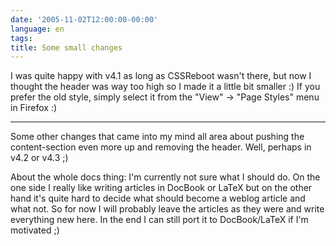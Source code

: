 ```yaml
---
date: '2005-11-02T12:00:00-00:00'
language: en
tags:
title: Some small changes
---
```



I was quite happy with v4.1 as long as CSSReboot wasn't there, but now I thought the header was way too high so I made it a little bit smaller :) If you prefer the old style, simply select it from the "View" -&gt; "Page Styles" menu in Firefox :)

-------------------------------



Some other changes that came into my mind all area about pushing the content-section even more up and removing the header. Well, perhaps in v4.2 or v4.3 ;)



About the whole docs thing: I'm currently not sure what I should do. On the one side I really like writing articles in DocBook or LaTeX but on the other hand it's quite hard to decide what should become a weblog article and what not. So for now I will probably leave the articles as they were and write everything new here. In the end I can still port it to DocBook/LaTeX if I'm motivated ;)